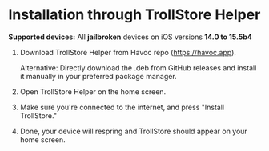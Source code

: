 # Installation through TrollStore Helper

**Supported devices:** All **jailbroken** devices on iOS versions **14.0 to 15.5b4**

1. Download TrollStore Helper from Havoc repo (https://havoc.app).

   Alternative: Directly download the .deb from GitHub releases and install it manually in your preferred package manager.

2. Open TrollStore Helper on the home screen.

3. Make sure you're connected to the internet, and press "Install TrollStore."

4. Done, your device will respring and TrollStore should appear on your home screen.
